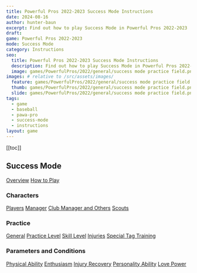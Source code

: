 ```yaml
---
title: Powerful Pros 2022-2023 Success Mode Instructions
date: 2024-08-16
author: hunter-baun
excerpt: Find out how to play Success Mode in Powerful Pros 2022-2023
draft: 
game: Powerful Pros 2022-2023
mode: Success Mode
category: Instructions
seo:
  title: Powerful Pros 2022-2023 Success Mode Instructions
  description: Find out how to play Success Mode in Powerful Pros 2022-2023
  image: games/PowerfulPros/2022/general/success mode practice field.png
images: # relative to /src/assets/images/
  feature: games/PowerfulPros/2022/general/success mode practice field.png
  thumb: games/PowerfulPros/2022/general/success mode practice field.png
  slide: games/PowerfulPros/2022/general/success mode practice field.png
tags:
  - game
  - baseball
  - pawa-pro
  - success-mode
  - instructions
layout: game
---
```

[[toc]]
<article class="prose max-w-xl lg:max-w-4xl lg:prose-lg">

## Success Mode
[Overview](<Overview>)
[How to Play](<How to Play>)

### Characters
[Players](<Characters/Players>)
[Manager](<Characters/Manager>)
[Club Manager and Others](<Characters/Club Manager and Others>)
[Scouts](<Characters/Scouts>)

### Practice
[General](<Practice/General>)
[Practice Level](<Practice/Practice Level>)
[Skill Level](<Practice/Skill Level>)
[Injuries](<Practice/Injuries>)
[Special Tag Training](<Practice/Special Tag Training>)

### Parameters and Conditions
[Physical Ability](<Parameters and Conditions/Physical Ability>)
[Enthusiasm](<Parameters and Conditions/Enthusiasm>)
[Injury Recovery](<Parameters and Conditions/Injury Recovery>)
[Personality Ability](<Parameters and Conditions/Personality-Ability>)
[Love Power](<Parameters and Conditions/Love Power>)


</article>